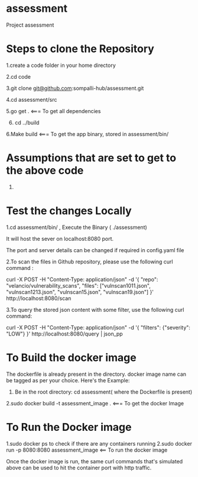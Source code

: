 # assessment
Project assessment

Steps to clone the Repository
=============================

1.create a code folder in your home directory

2.cd code

3.git clone git@github.com:sompalli-hub/assessment.git

4.cd assessment/src

5.go get . <=== To get all dependencies

6. cd ../build

6.Make build <=== To get the app binary, stored in assessment/bin/


Assumptions that are set to get to the above code
================================================
1. 


Test the changes Locally
========================

1.cd assessment/bin/ , Execute the Binary ( ./assessment)

It will host the sever on localhost:8080 port.

The port and server details can be changed if required in config.yaml file

2.To scan the files in Github repository, please use the following curl command :

curl -X POST -H "Content-Type: application/json" -d '{ "repo": "velancio/vulnerability_scans", "files": ["vulnscan1011.json", "vulnscan1213.json", "vulnscan15.json", "vulnscan19.json"] }' http://localhost:8080/scan 

3.To query the stored json content with some filter, use the following curl command:

curl -X POST -H "Content-Type: application/json" -d '{ "filters": {"severity": "LOW"} }' http://localhost:8080/query | json_pp


To Build the docker image
==========================

The dockerfile is already present in the directory. docker image name can be tagged as per your choice. Here's the Example:

1. Be in the root directory: cd assessment( where the Dockerfile is present)

2.sudo docker build -t assessment_image . <=== To get the docker Image

To Run the Docker image
========================

1.sudo docker ps to check if there are any containers running
2.sudo docker run -p 8080:8080 assessment_image <== To run the docker image 

Once the docker image is run, the same curl commands that's simulated above can be used to hit the container port with http traffic.
